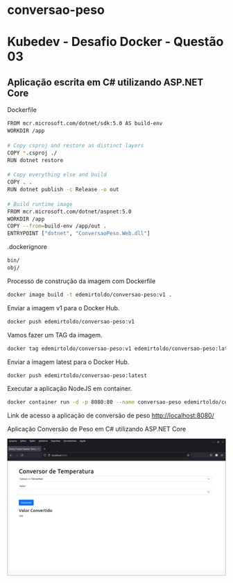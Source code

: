 # conversao-peso

# Kubedev - Desafio Docker - Questão 03

## Aplicação escrita em C# utilizando ASP.NET Core

Dockerfile

```bash
FROM mcr.microsoft.com/dotnet/sdk:5.0 AS build-env
WORKDIR /app
 
# Copy csproj and restore as distinct layers
COPY *.csproj ./
RUN dotnet restore
 
# Copy everything else and build
COPY . .
RUN dotnet publish -c Release -o out
 
# Build runtime image
FROM mcr.microsoft.com/dotnet/aspnet:5.0
WORKDIR /app
COPY --from=build-env /app/out .
ENTRYPOINT ["dotnet", "ConversaoPeso.Web.dll"]
```

.dockerignore

```bash
bin/
obj/
```
 
Processo de construção da imagem com Dockerfile

```bash
docker image build -t edemirtoldo/conversao-peso:v1 .
```
Enviar a imagem v1 para o Docker Hub.

```bash
docker push edemirtoldo/conversao-peso:v1
```

Vamos fazer um TAG da imagem.

```bash
docker tag edemirtoldo/conversao-peso:v1 edemirtoldo/conversao-peso:latest
```

Enviar a imagem latest para o Docker Hub.

```bash
docker push edemirtoldo/conversao-peso:latest
```

Executar a aplicação NodeJS em container.

```bash
docker container run -d -p 8080:80 --name conversao-peso edemirtoldo/conversao-peso:v1
```

Link de acesso a aplicação de conversão de peso <http://localhost:8080/>

Aplicação Conversão de Peso em C# utilizando ASP.NET Core

![asp.net](https://github.com/edemirtoldo/conversao-temperatura/blob/main/img/conversaotemperatura.png)
